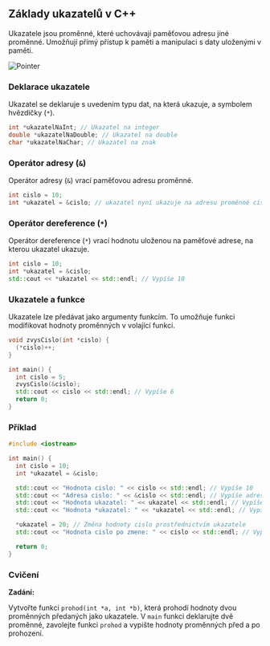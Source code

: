 ## Základy ukazatelů v C++

Ukazatele jsou proměnné, které uchovávají paměťovou adresu jiné proměnné. Umožňují přímý přístup k paměti a manipulaci s daty uloženými v paměti.

![Pointer](https://hackingcpp.com/cpp/lang/pointers1.svg)

### Deklarace ukazatele

Ukazatel se deklaruje s uvedením typu dat, na která ukazuje, a symbolem hvězdičky (`*`).

```c++
int *ukazatelNaInt; // Ukazatel na integer
double *ukazatelNaDouble; // Ukazatel na double
char *ukazatelNaChar; // Ukazatel na znak
```

### Operátor adresy (`&`)

Operátor adresy (`&`) vrací paměťovou adresu proměnné.

```c++
int cislo = 10;
int *ukazatel = &cislo; // ukazatel nyní ukazuje na adresu proměnné cislo
```

### Operátor dereference (`*`)

Operátor dereference (`*`) vrací hodnotu uloženou na paměťové adrese, na kterou ukazatel ukazuje.

```c++
int cislo = 10;
int *ukazatel = &cislo;
std::cout << *ukazatel << std::endl; // Vypíše 10
```

### Ukazatele a funkce

Ukazatele lze předávat jako argumenty funkcím. To umožňuje funkci modifikovat hodnoty proměnných v volající funkci.

```c++
void zvysCislo(int *cislo) {
  (*cislo)++;
}

int main() {
  int cislo = 5;
  zvysCislo(&cislo);
  std::cout << cislo << std::endl; // Vypíše 6
  return 0;
}
```

### Příklad

```c++
#include <iostream>

int main() {
  int cislo = 10;
  int *ukazatel = &cislo;

  std::cout << "Hodnota cislo: " << cislo << std::endl; // Vypíše 10
  std::cout << "Adresa cislo: " << &cislo << std::endl; // Vypíše adresu cislo
  std::cout << "Hodnota ukazatel: " << ukazatel << std::endl; // Vypíše adresu cislo
  std::cout << "Hodnota *ukazatel: " << *ukazatel << std::endl; // Vypíše 10

  *ukazatel = 20; // Změna hodnoty cislo prostřednictvím ukazatele
  std::cout << "Hodnota cislo po zmene: " << cislo << std::endl; // Vypíše 20

  return 0;
}
```

### Cvičení

**Zadání:**

Vytvořte funkci `prohod(int *a, int *b)`, která prohodí hodnoty dvou proměnných předaných jako ukazatele. V `main` funkci deklarujte dvě proměnné, zavolejte funkci `prohod` a vypište hodnoty proměnných před a po prohození.
